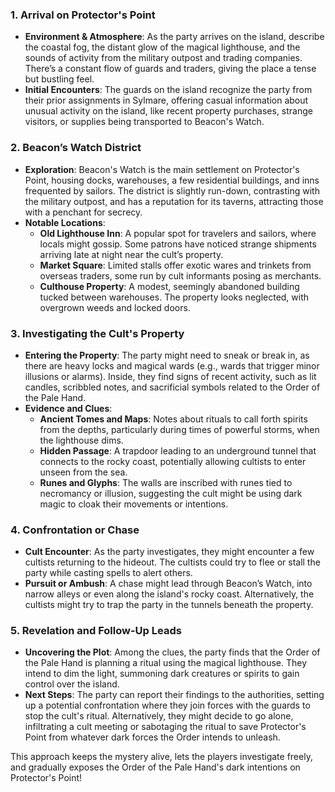 ### 1. Arrival on Protector's Point

- **Environment & Atmosphere**: As the party arrives on the island, describe the coastal fog, the distant glow of the magical lighthouse, and the sounds of activity from the military outpost and trading companies. There’s a constant flow of guards and traders, giving the place a tense but bustling feel.
- **Initial Encounters**: The guards on the island recognize the party from their prior assignments in Sylmare, offering casual information about unusual activity on the island, like recent property purchases, strange visitors, or supplies being transported to Beacon's Watch.

### 2. Beacon’s Watch District

- **Exploration**: Beacon's Watch is the main settlement on Protector's Point, housing docks, warehouses, a few residential buildings, and inns frequented by sailors. The district is slightly run-down, contrasting with the military outpost, and has a reputation for its taverns, attracting those with a penchant for secrecy.
- **Notable Locations**:
    - **Old Lighthouse Inn**: A popular spot for travelers and sailors, where locals might gossip. Some patrons have noticed strange shipments arriving late at night near the cult’s property.
    - **Market Square**: Limited stalls offer exotic wares and trinkets from overseas traders, some run by cult informants posing as merchants.
    - **Culthouse Property**: A modest, seemingly abandoned building tucked between warehouses. The property looks neglected, with overgrown weeds and locked doors.

### 3. Investigating the Cult's Property

- **Entering the Property**: The party might need to sneak or break in, as there are heavy locks and magical wards (e.g., wards that trigger minor illusions or alarms). Inside, they find signs of recent activity, such as lit candles, scribbled notes, and sacrificial symbols related to the Order of the Pale Hand.
- **Evidence and Clues**:
    - **Ancient Tomes and Maps**: Notes about rituals to call forth spirits from the depths, particularly during times of powerful storms, when the lighthouse dims.
    - **Hidden Passage**: A trapdoor leading to an underground tunnel that connects to the rocky coast, potentially allowing cultists to enter unseen from the sea.
    - **Runes and Glyphs**: The walls are inscribed with runes tied to necromancy or illusion, suggesting the cult might be using dark magic to cloak their movements or intentions.

### 4. Confrontation or Chase

- **Cult Encounter**: As the party investigates, they might encounter a few cultists returning to the hideout. The cultists could try to flee or stall the party while casting spells to alert others.
- **Pursuit or Ambush**: A chase might lead through Beacon’s Watch, into narrow alleys or even along the island's rocky coast. Alternatively, the cultists might try to trap the party in the tunnels beneath the property.

### 5. Revelation and Follow-Up Leads

- **Uncovering the Plot**: Among the clues, the party finds that the Order of the Pale Hand is planning a ritual using the magical lighthouse. They intend to dim the light, summoning dark creatures or spirits to gain control over the island.
- **Next Steps**: The party can report their findings to the authorities, setting up a potential confrontation where they join forces with the guards to stop the cult's ritual. Alternatively, they might decide to go alone, infiltrating a cult meeting or sabotaging the ritual to save Protector's Point from whatever dark forces the Order intends to unleash.

This approach keeps the mystery alive, lets the players investigate freely, and gradually exposes the Order of the Pale Hand's dark intentions on Protector's Point!